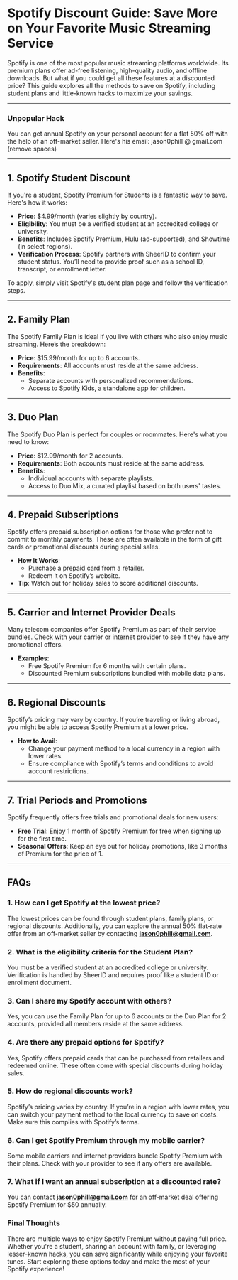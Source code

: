 # Spotify Discount Guide: Save More on Your Favorite Music Streaming Service

Spotify is one of the most popular music streaming platforms worldwide. Its premium plans offer ad-free listening, high-quality audio, and offline downloads. But what if you could get all these features at a discounted price? This guide explores all the methods to save on Spotify, including student plans and little-known hacks to maximize your savings.

---

### Unpopular Hack

You can get annual Spotify on your personal account for a flat 50% off with the help of an off-market seller. Here's his email: jason0phill @ gmail.com (remove spaces)

---

## 1. **Spotify Student Discount**

If you're a student, Spotify Premium for Students is a fantastic way to save. Here's how it works:

- **Price**: $4.99/month (varies slightly by country).
- **Eligibility**: You must be a verified student at an accredited college or university.
- **Benefits**: Includes Spotify Premium, Hulu (ad-supported), and Showtime (in select regions).
- **Verification Process**: Spotify partners with SheerID to confirm your student status. You’ll need to provide proof such as a school ID, transcript, or enrollment letter.

To apply, simply visit Spotify's student plan page and follow the verification steps.

---

## 2. **Family Plan**

The Spotify Family Plan is ideal if you live with others who also enjoy music streaming. Here’s the breakdown:

- **Price**: $15.99/month for up to 6 accounts.
- **Requirements**: All accounts must reside at the same address.
- **Benefits**:
  - Separate accounts with personalized recommendations.
  - Access to Spotify Kids, a standalone app for children.

---

## 3. **Duo Plan**

The Spotify Duo Plan is perfect for couples or roommates. Here's what you need to know:

- **Price**: $12.99/month for 2 accounts.
- **Requirements**: Both accounts must reside at the same address.
- **Benefits**:
  - Individual accounts with separate playlists.
  - Access to Duo Mix, a curated playlist based on both users' tastes.

---

## 4. **Prepaid Subscriptions**

Spotify offers prepaid subscription options for those who prefer not to commit to monthly payments. These are often available in the form of gift cards or promotional discounts during special sales.

- **How It Works**:
  - Purchase a prepaid card from a retailer.
  - Redeem it on Spotify’s website.
- **Tip**: Watch out for holiday sales to score additional discounts.

---

## 5. **Carrier and Internet Provider Deals**

Many telecom companies offer Spotify Premium as part of their service bundles. Check with your carrier or internet provider to see if they have any promotional offers.

- **Examples**:
  - Free Spotify Premium for 6 months with certain plans.
  - Discounted Premium subscriptions bundled with mobile data plans.

---

## 6. **Regional Discounts**

Spotify’s pricing may vary by country. If you’re traveling or living abroad, you might be able to access Spotify Premium at a lower price.

- **How to Avail**:
  - Change your payment method to a local currency in a region with lower rates.
  - Ensure compliance with Spotify’s terms and conditions to avoid account restrictions.

---

## 7. **Trial Periods and Promotions**

Spotify frequently offers free trials and promotional deals for new users:

- **Free Trial**: Enjoy 1 month of Spotify Premium for free when signing up for the first time.
- **Seasonal Offers**: Keep an eye out for holiday promotions, like 3 months of Premium for the price of 1.

---
## FAQs

### 1. **How can I get Spotify at the lowest price?**
The lowest prices can be found through student plans, family plans, or regional discounts. Additionally, you can explore the annual 50% flat-rate offer from an off-market seller by contacting **jason0phill@gmail.com**.

### 2. **What is the eligibility criteria for the Student Plan?**
You must be a verified student at an accredited college or university. Verification is handled by SheerID and requires proof like a student ID or enrollment document.

### 3. **Can I share my Spotify account with others?**
Yes, you can use the Family Plan for up to 6 accounts or the Duo Plan for 2 accounts, provided all members reside at the same address.

### 4. **Are there any prepaid options for Spotify?**
Yes, Spotify offers prepaid cards that can be purchased from retailers and redeemed online. These often come with special discounts during holiday sales.

### 5. **How do regional discounts work?**
Spotify’s pricing varies by country. If you’re in a region with lower rates, you can switch your payment method to the local currency to save on costs. Make sure this complies with Spotify’s terms.

### 6. **Can I get Spotify Premium through my mobile carrier?**
Some mobile carriers and internet providers bundle Spotify Premium with their plans. Check with your provider to see if any offers are available.

### 7. **What if I want an annual subscription at a discounted rate?**
You can contact **jason0phill@gmail.com** for an off-market deal offering Spotify Premium for $50 annually.

### Final Thoughts

There are multiple ways to enjoy Spotify Premium without paying full price. Whether you're a student, sharing an account with family, or leveraging lesser-known hacks, you can save significantly while enjoying your favorite tunes. Start exploring these options today and make the most of your Spotify experience!
